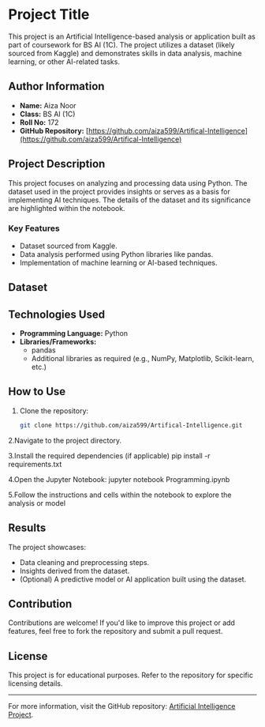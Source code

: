 # Project Title

This project is an Artificial Intelligence-based analysis or application built as part of coursework for BS AI (1C). The project utilizes a dataset (likely sourced from Kaggle) and demonstrates skills in data analysis, machine learning, or other AI-related tasks.

## Author Information

- **Name:** Aiza Noor  
- **Class:** BS AI (1C)  
- **Roll No:** 172  
- **GitHub Repository:** [https://github.com/aiza599/Artifical-Intelligence](https://github.com/aiza599/Artifical-Intelligence)

## Project Description

This project focuses on analyzing and processing data using Python. The dataset used in the project provides insights or serves as a basis for implementing AI techniques. The details of the dataset and its significance are highlighted within the notebook.

### Key Features
- Dataset sourced from Kaggle.
- Data analysis performed using Python libraries like pandas.
- Implementation of machine learning or AI-based techniques.

## Dataset

## Technologies Used

- **Programming Language:** Python
- **Libraries/Frameworks:**  
  - pandas
  - Additional libraries as required (e.g., NumPy, Matplotlib, Scikit-learn, etc.)

## How to Use

1. Clone the repository:
   ```bash
   git clone https://github.com/aiza599/Artifical-Intelligence.git
2.Navigate to the project directory.

3.Install the required dependencies (if applicable)
pip install -r requirements.txt

4.Open the Jupyter Notebook:
jupyter notebook Programming.ipynb

5.Follow the instructions and cells within the notebook to explore the analysis or model
## Results

The project showcases:
- Data cleaning and preprocessing steps.
- Insights derived from the dataset.
- (Optional) A predictive model or AI application built using the dataset.
## Contribution

Contributions are welcome! If you'd like to improve this project or add features, feel free to fork the repository and submit a pull request.
## License

This project is for educational purposes. Refer to the repository for specific licensing details.

---

For more information, visit the GitHub repository: [Artificial Intelligence Project](https://github.com/aiza599/Artifical-Intelligence).




